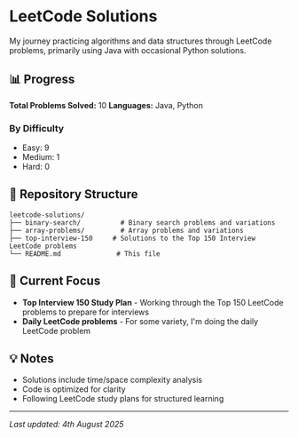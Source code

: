 # LeetCode Solutions

My journey practicing algorithms and data structures through LeetCode problems, primarily using Java with occasional Python solutions.

## 📊 Progress

**Total Problems Solved:** 10
**Languages:** Java, Python

### By Difficulty
- Easy: 9
- Medium: 1
- Hard: 0

## 📁 Repository Structure

```
leetcode-solutions/
├── binary-search/          # Binary search problems and variations
├── array-problems/         # Array problems and variations
├── top-interview-150     # Solutions to the Top 150 Interview LeetCode problems
└── README.md              # This file
```

## 🎯 Current Focus

- **Top Interview 150 Study Plan** - Working through the Top 150 LeetCode problems to prepare for interviews
- **Daily LeetCode problems** - For some variety, I'm doing the daily LeetCode problem

## 💡 Notes

- Solutions include time/space complexity analysis
- Code is optimized for clarity
- Following LeetCode study plans for structured learning

---
*Last updated: 4th August 2025*
